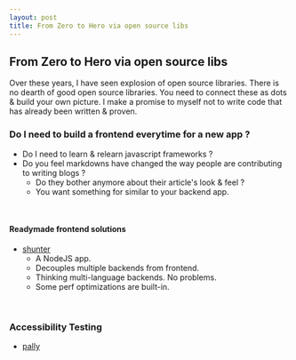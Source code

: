 ```yaml
---
layout: post
title: From Zero to Hero via open source libs
---
```


## From Zero to Hero via open source libs

Over these years, I have seen explosion of open source libraries. There is no dearth of good
open source libraries. You need to connect these as dots & build your own picture. I make a 
promise to myself not to write code that has already been written & proven.

### Do I need to build a frontend everytime for a new app ?

- Do I need to learn & relearn javascript frameworks ?
- Do you feel markdowns have changed the way people are contributing to writing blogs ? 
  - Do they bother anymore about their article's look & feel ?
  - You want something for similar to your backend app.

<br />

#### Readymade frontend solutions

- [shunter](https://github.com/springernature/shunter)
  - A NodeJS app.
  - Decouples multiple backends from frontend.
  - Thinking multi-language backends. No problems.
  - Some perf optimizations are built-in.

<br />

### Accessibility Testing

- [pally](https://github.com/springernature/dashboard)

